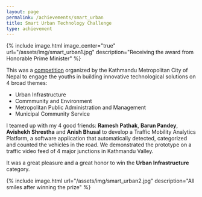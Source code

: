 ```yaml
---
layout: page
permalink: /achievements/smart_urban
title: Smart Urban Technology Challenge
type: achievement
---
```


{% include image.html image_center="true" url="/assets/img/smart_urban1.jpg" description="Receiving the award from Honorable Prime Minister" %}

This was a [competition](https://kathmanduchallenge.org/) organized by the Kathmandu Metropolitan City of Nepal to engage the youths in building innovative technological solutions on 4 broad themes:

- Urban Infrastructure
- Commmunity and Environment
- Metropolitan Public Administration and Management
- Municipal Community Service

I teamed up with my 4 good friends: **Ramesh Pathak**, **Barun Pandey**, **Avishekh Shrestha** and **Anish Bhusal** to develop a Traffic Mobility Analytics Platform, a software application that automatically detected, categorized and counted the vehicles in the road. We demonstrated the prototype on a traffic video feed of 4 major junctions in Kathmandu Valley. 

It was a great pleasure and a great honor to win the **Urban Infrastructure** category. 

{% include image.html url="/assets/img/smart_urban2.jpg" description="All smiles after winning the prize" %}